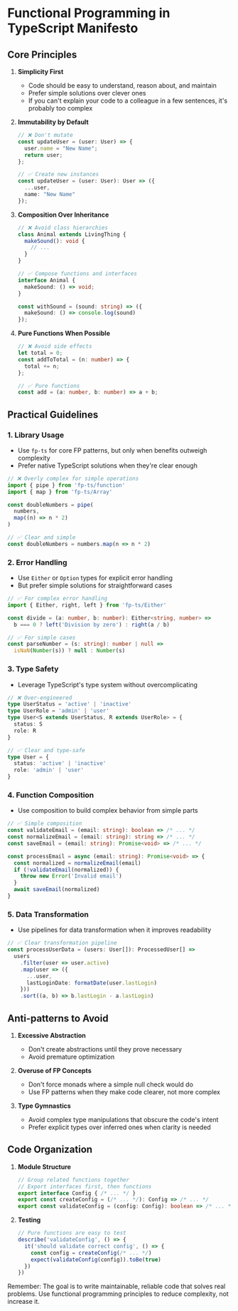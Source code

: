 # Functional Programming in TypeScript Manifesto

## Core Principles

1. **Simplicity First**
   - Code should be easy to understand, reason about, and maintain
   - Prefer simple solutions over clever ones
   - If you can't explain your code to a colleague in a few sentences, it's probably too complex

2. **Immutability by Default**
   ```typescript
   // ❌ Don't mutate
   const updateUser = (user: User) => {
     user.name = "New Name";
     return user;
   };

   // ✅ Create new instances
   const updateUser = (user: User): User => ({
     ...user,
     name: "New Name"
   });
   ```

3. **Composition Over Inheritance**
   ```typescript
   // ❌ Avoid class hierarchies
   class Animal extends LivingThing {
     makeSound(): void {
       // ...
     }
   }

   // ✅ Compose functions and interfaces
   interface Animal {
     makeSound: () => void;
   }
   
   const withSound = (sound: string) => ({
     makeSound: () => console.log(sound)
   });
   ```

4. **Pure Functions When Possible**
   ```typescript
   // ❌ Avoid side effects
   let total = 0;
   const addToTotal = (n: number) => {
     total += n;
   };

   // ✅ Pure functions
   const add = (a: number, b: number) => a + b;
   ```

## Practical Guidelines

### 1. Library Usage
- Use `fp-ts` for core FP patterns, but only when benefits outweigh complexity
- Prefer native TypeScript solutions when they're clear enough
```typescript
// ❌ Overly complex for simple operations
import { pipe } from 'fp-ts/function'
import { map } from 'fp-ts/Array'

const doubleNumbers = pipe(
  numbers,
  map((n) => n * 2)
)

// ✅ Clear and simple
const doubleNumbers = numbers.map(n => n * 2)
```

### 2. Error Handling
- Use `Either` or `Option` types for explicit error handling
- But prefer simple solutions for straightforward cases
```typescript
// ✅ For complex error handling
import { Either, right, left } from 'fp-ts/Either'

const divide = (a: number, b: number): Either<string, number> =>
  b === 0 ? left('Division by zero') : right(a / b)

// ✅ For simple cases
const parseNumber = (s: string): number | null =>
  isNaN(Number(s)) ? null : Number(s)
```

### 3. Type Safety
- Leverage TypeScript's type system without overcomplicating
```typescript
// ❌ Over-engineered
type UserStatus = 'active' | 'inactive'
type UserRole = 'admin' | 'user'
type User<S extends UserStatus, R extends UserRole> = {
  status: S
  role: R
}

// ✅ Clear and type-safe
type User = {
  status: 'active' | 'inactive'
  role: 'admin' | 'user'
}
```

### 4. Function Composition
- Use composition to build complex behavior from simple parts
```typescript
// ✅ Simple composition
const validateEmail = (email: string): boolean => /* ... */
const normalizeEmail = (email: string): string => /* ... */
const saveEmail = (email: string): Promise<void> => /* ... */

const processEmail = async (email: string): Promise<void> => {
  const normalized = normalizeEmail(email)
  if (!validateEmail(normalized)) {
    throw new Error('Invalid email')
  }
  await saveEmail(normalized)
}
```

### 5. Data Transformation
- Use pipelines for data transformation when it improves readability
```typescript
// ✅ Clear transformation pipeline
const processUserData = (users: User[]): ProcessedUser[] =>
  users
    .filter(user => user.active)
    .map(user => ({
      ...user,
      lastLoginDate: formatDate(user.lastLogin)
    }))
    .sort((a, b) => b.lastLogin - a.lastLogin)
```

## Anti-patterns to Avoid

1. **Excessive Abstraction**
   - Don't create abstractions until they prove necessary
   - Avoid premature optimization

2. **Overuse of FP Concepts**
   - Don't force monads where a simple null check would do
   - Use FP patterns when they make code clearer, not more complex

3. **Type Gymnastics**
   - Avoid complex type manipulations that obscure the code's intent
   - Prefer explicit types over inferred ones when clarity is needed

## Code Organization

1. **Module Structure**
   ```typescript
   // Group related functions together
   // Export interfaces first, then functions
   export interface Config { /* ... */ }
   export const createConfig = (/* ... */): Config => /* ... */
   export const validateConfig = (config: Config): boolean => /* ... */
   ```

2. **Testing**
   ```typescript
   // Pure functions are easy to test
   describe('validateConfig', () => {
     it('should validate correct config', () => {
       const config = createConfig(/* ... */)
       expect(validateConfig(config)).toBe(true)
     })
   })
   ```

Remember: The goal is to write maintainable, reliable code that solves real problems. Use functional programming principles to reduce complexity, not increase it.

